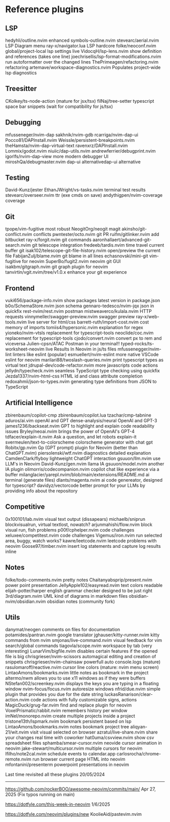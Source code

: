 # Reference plugins

## LSP

hedyhli/outline.nvim                                    enhanced symbols-outline.nvim
stevearc/aerial.nvim                                                 LSP Diagram menu
ray-x/navigator.lua                                                      LSP hardcore
folke/neoconf.nvim                             global/project-local lsp settings live
VidocqH/lsp-lens.nvim                 show definition and references (takes one line)
joechrisellis/lsp-format-modifications.nvim  run autoformatter over the changed lines
ThePrimeagen/refactoring.nvim                                             refactoring
artemave/workspace-diagnostics.nvim            Populates project-wide lsp diagnostics

## Treesitter

CKolkey/ts-node-action                                           (mature for jsx/tsx)
filNaj/tree-setter  typescript space bar snippets (wait for compatibility for js/tsx)

## Debugging

mfusseneger/nvim-dap
sakhnik/nvim-gdb
rcarriga/nvim-dap-ui
Pocco81/DAPInstall.nvim
Weissle/persistent-breakpoints.nvim
theHamsta/nvim-dap-virtual-text
ravenxrz/DAPInstall.nvim
Lommix/godot.nvim
niuiic/dap-utils.nvim
andrewferrier/debugprint.nvim
igorlfs/nvim-dap-view                                         more modern debugger UI
miroshQa/debugmaster.nvim                        dap-ui alternativedap-ui alternative

## Testing

David-Kunz/jester
EthanJWright/vs-tasks.nvim                                      terminal test results
stevearc/overseer.nvim                                         ttr (exe cmds on save)
andythigpen/nvim-coverage                                                    coverage

## Git

tpope/vim-fugitive                                                        most robust
NeogitOrg/neogit                                                                magit
akinsho/git-conflict.nvim                                                   conflicts
pwntester/octo.nvim                                                            git PR
ruifm/gitlinker.nvim                                                    add bitbucket
ray-x/forgit.nvim                                                        git commands
aaronhallaert/advanced-git-search.nvim                      git telescope integration
fredeeb/tardis.nvim                                    time travel current buffer git
isak102/telescope-git-file-history.nvim                 open/preview the current file
FabijanZulj/blame.nvim                                         git blame in all lines
echasnovski/mini-git                                          vim-fugitive for neovim
SuperBo/fugit2.nvim                                                    neovim git GUI
isakbm/gitgraph.nvim                                      git graph plugin for neovim
tanvirtin/vgit.nvim/tree/v1.0.x                           enhance your git experience

## Frontend

vuki656/package-info.nvim                show packages latest version in package.json
b0o/SchemaStore.nvim                                                      json schema
gennaro-tedesco/nvim-jqx                                             json in quickfix
rest-nvim/rest.nvim                                                           postman
mistweaverco/kulala.nvim                                                HTTP requests
vinnymeller/swagger-preview.nvim                                      swagger preview
ray-x/web-tools.nvim                                         live server for html/css
barrett-ruth/import-cost.nvim                                  cost memory of imports
tomiis4/hypersonic.nvim                                         explanation for regex
yioneko/nvim-vtsls                                   replacement for typescript-tools
neoclide/coc.nvim                                    replacement for typescript-tools
cjodo/convert.nvim                                    convert px to rem and viceversa
Julien-cpsn/ATAC                                           Postman in your terminal!!
typed-rocks/ts-worksheet-neovim                 live Results In Neovim in js/ts files
mfussenegger/nvim-lint                                  linters like eslint (popular)
esmuellert/nvim-eslint                           more native VSCode eslint for neovim
marilari88/twoslash-queries.nvim               print typescript types as virtual text
jdrupal-dev/code-refactor.nvim                          more javascripts code actions
jellydn/typecheck.nvim               seamless TypeScript type checking using quickfix
Jezda1337/nvim-html-css                        HTML id and class attribute completion
redoxahmii/json-to-types.nvim     generating type definitions from JSON to TypeScript

## Artificial Intelligence

zbirenbaum/copilot-cmp
zbirenbaum/copilot.lua
tzachar/cmp-tabnine
aduros/ai.vim                                                          openAI and GPT
dense-analysis/neural                                                OpenAI and GPT-3
james1236/backseat.nvim          GPT to highlight and explain code readability issues
Bryley/neoai.nvim                                  brings the power of OpenAI's GPT-4
tdfacer/explain-it.nvim                     Ask a question, and let robots explain-it
svermeulen/text-to-colorscheme                    colorscheme generator with chat gpt
Robitx/gp.nvim           Gp (GPT prompt) plugin for Neovim (better than ChatGPT.nvim)
piersolenski/wtf.nvim                                diagnostics detailed explanation
CamdenClark/flyboy                                    lightweight ChatGPT interaction
gsuuon/llm.nvim                                                   use LLM's in Neovim
David-Kunz/gen.nvim                                                          llama IA
gsuuon/model.nvim                                                   another IA plugin
olimorris/codecompanion.nvim                copilot chat like experience via a buffer
milanglacier/yarepl.nvim/blob/main/extensions/README.md  ai terminal (generate files)
dlants/magenta.nvim                      ai code genereator, designed for typescript?
davidyz/vectorcode better prompt for your LLMs by providing info about the repository

## Competitive

0x100101/lab.nvim                                     visual text output (dissapears)
michaelb/sniprun                           blockvisualrun, virtual textlost, nowatch?
arjunmahishi/flow.nvim                                block visual run, fish problems
p00f/cphelper.nvim                                                    code challenges
xeluxee/competitest.nvim                                              code challenges
Vigemus/iron.nvim                              run selected area, buggy, watch works?
kawre/leetcode.nvim                                     leetcode problems with neovim
Goose97/timber.nvim              insert log statements and capture log results inline

## Notes

folke/todo-comments.nvim                                                 pretty notes
Chaitanyabsprip/present.nvim                                 power point presentation
JellyApple102/easyread.nvim                                      text colors readable
elijah-potter/harper                english grammar checker designed to be just right
3rd/diagram.nvim                               UML kind of diagrams in markdown files
obsidian-nvim/obsidian.nvim                           obsidian notes (community fork)

## Utils

danymat/neogen                                    comments on files for documentation
potamides/pantran.nvim                                              google translator
jghauser/kitty-runner.nvim                                   kitty commands from nvim
smjonas/live-command.nvim              visual feedback for vim search/global commands
tiagovla/scope.nvim                               workspace by tab (very interesting)
LunarVim/bigfile.nvim             disables certain features if the opened file is big
chrisgrieser/nvim-scissors               automagical editing and creation of snippets
chrisgrieser/nvim-chainsaw                       powerfull auto console.logs (mature)
rasulomaroff/reactive.nvim              cursor line colors (mature: nvim menu screen)
LintaoAmons/bookmarks.nvim                    little notes as bookmark in the project
altermo/nwm                     allows you to use x11 windows as if they were buffers
NStefan002/screenkey.nvim       displays the keys you are typing in a floating window
nvim-focus/focus.nvim                                              autoresize windows
nfrid/due.nvim                simple plugin that provides you due for the date string
luckasRanarison/clear-action.nvim code actions with fully customizable signs, actions
MagicDuck/grug-far.nvim                            find and replace plugin for neovim
VoxelPrismatic/rabbit.nvim                               remembers history per window
imNel/monorepo.nvim                         create multiple projects inside a project
tristone13th/lspmark.nvim                            bookmark persistent based on lsp
LintaoAmons/bookmarks.nvim                                notes bookmark project tree
aliqyan-21/wit.nvim                                  visit visual selected on browser
azratul/live-share.nvim                    share your changes real time with coworker
hat0uma/csvview.nvim                                       show csv spreadsheet files
sphamba/smear-cursor.nvim                          neovide cursor animation in neovim
jake-stewart/multicursor.nvim                             multiple cursors for neovim
lfilho/note2cal.nvim                                  schedule events to calendar.app
carlosrocha/chrome-remote.nvim              run browser current page HTML into neovim
mfontanini/presenterm                              powerpoint presentations in neovim

Last time revisited all these plugins
20/05/2024

---

<https://github.com/rockerBOO/awesome-neovim/commits/main/>
Apr 27, 2025 (Fix typos running on main)

<https://dotfyle.com/this-week-in-neovim>
1/6/2025

<https://dotfyle.com/neovim/plugins/new>
KoolieAid/pastevim.nvim
